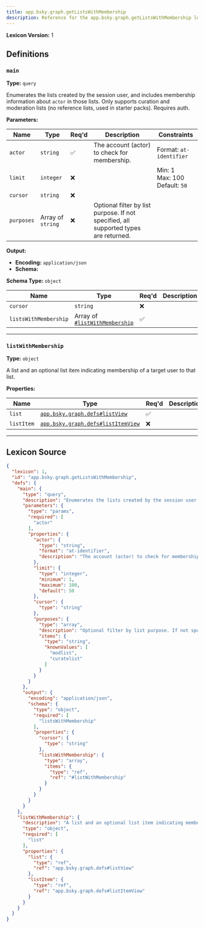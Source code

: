 ```yaml
---
title: app.bsky.graph.getListsWithMembership
description: Reference for the app.bsky.graph.getListsWithMembership lexicon
---
```

**Lexicon Version:** 1

## Definitions

<a name="main"></a>
### `main`

**Type:** `query`

Enumerates the lists created by the session user, and includes membership information about `actor` in those lists. Only supports curation and moderation lists (no reference lists, used in starter packs). Requires auth.

**Parameters:**

| Name | Type | Req'd  | Description | Constraints |
|------|------|----------|-------------|-------------|
| `actor` | `string` | ✅  | The account (actor) to check for membership. | Format: `at-identifier` |
| `limit` | `integer` | ❌  |  | Min: 1<br/>Max: 100<br/>Default: `50` |
| `cursor` | `string` | ❌  |  |  |
| `purposes` | Array of `string` | ❌  | Optional filter by list purpose. If not specified, all supported types are returned. |  |
**Output:**

- **Encoding:** `application/json`
- **Schema:**

**Schema Type:** `object`

| Name | Type | Req'd  | Description | Constraints |
|------|------|----------|-------------|-------------|
| `cursor` | `string` | ❌  |  |  |
| `listsWithMembership` | Array of [`#listWithMembership`](#listwithmembership) | ✅  |  |  |

---

<a name="listwithmembership"></a>
### `listWithMembership`

**Type:** `object`

A list and an optional list item indicating membership of a target user to that list.

**Properties:**

| Name | Type | Req'd  | Description | Constraints |
|------|------|----------|-------------|-------------|
| `list` | [`app.bsky.graph.defs#listView`](/app/bsky/graph/defs#listView) | ✅  |  |  |
| `listItem` | [`app.bsky.graph.defs#listItemView`](/app/bsky/graph/defs#listItemView) | ❌  |  |  |

---

## Lexicon Source
```json
{
  "lexicon": 1,
  "id": "app.bsky.graph.getListsWithMembership",
  "defs": {
    "main": {
      "type": "query",
      "description": "Enumerates the lists created by the session user, and includes membership information about `actor` in those lists. Only supports curation and moderation lists (no reference lists, used in starter packs). Requires auth.",
      "parameters": {
        "type": "params",
        "required": [
          "actor"
        ],
        "properties": {
          "actor": {
            "type": "string",
            "format": "at-identifier",
            "description": "The account (actor) to check for membership."
          },
          "limit": {
            "type": "integer",
            "minimum": 1,
            "maximum": 100,
            "default": 50
          },
          "cursor": {
            "type": "string"
          },
          "purposes": {
            "type": "array",
            "description": "Optional filter by list purpose. If not specified, all supported types are returned.",
            "items": {
              "type": "string",
              "knownValues": [
                "modlist",
                "curatelist"
              ]
            }
          }
        }
      },
      "output": {
        "encoding": "application/json",
        "schema": {
          "type": "object",
          "required": [
            "listsWithMembership"
          ],
          "properties": {
            "cursor": {
              "type": "string"
            },
            "listsWithMembership": {
              "type": "array",
              "items": {
                "type": "ref",
                "ref": "#listWithMembership"
              }
            }
          }
        }
      }
    },
    "listWithMembership": {
      "description": "A list and an optional list item indicating membership of a target user to that list.",
      "type": "object",
      "required": [
        "list"
      ],
      "properties": {
        "list": {
          "type": "ref",
          "ref": "app.bsky.graph.defs#listView"
        },
        "listItem": {
          "type": "ref",
          "ref": "app.bsky.graph.defs#listItemView"
        }
      }
    }
  }
}
```
